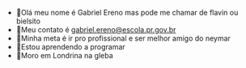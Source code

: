 - 🌊​Olá meu nome é Gabriel Ereno mas pode me chamar de flavin ou bielsito
- 🌊​Meu contato é gabriel.ereno@escola.pr.gov.br
- 🌊​Minha meta é ir pro profissional e ser melhor amigo do neymar
- 🌊​Estou aprendendo a programar
- 🌊​Moro em Londrina na gleba
